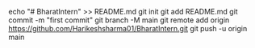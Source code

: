 echo "# BharatIntern" >> README.md
git init
git add README.md
git commit -m "first commit"
git branch -M main
git remote add origin https://github.com/Harikeshsharma01/BharatIntern.git
git push -u origin main
